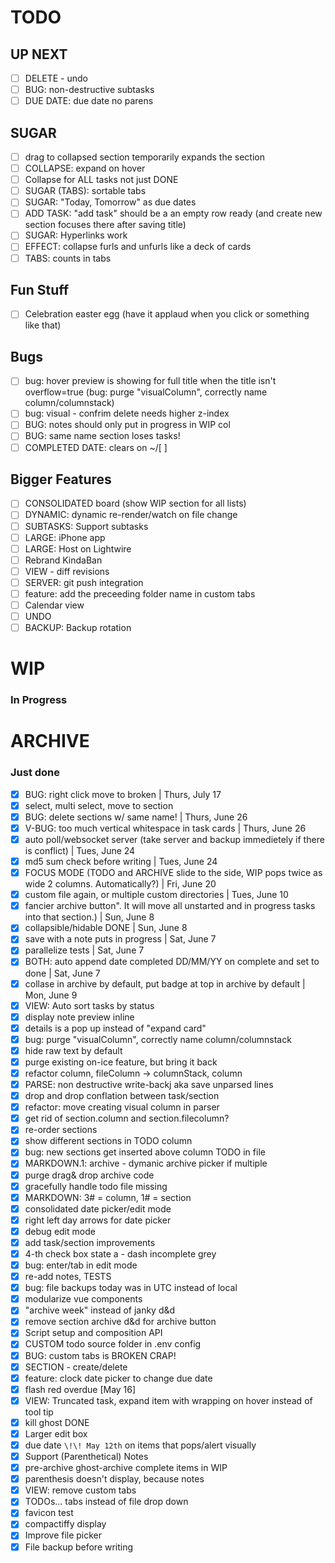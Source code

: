 # TODO
## UP NEXT
* [ ] DELETE - undo
* [ ] BUG: non-destructive subtasks
* [ ] DUE DATE: due date no parens

## SUGAR
* [ ] drag to collapsed section temporarily expands the section
* [ ] COLLAPSE: expand on hover
* [ ] Collapse for ALL tasks not just DONE
* [ ] SUGAR (TABS): sortable tabs
* [ ] SUGAR: "Today, Tomorrow" as due dates
* [ ] ADD TASK: "add task" should be a an empty row ready (and create new section focuses there after saving title)
* [ ] SUGAR: Hyperlinks work
* [ ] EFFECT: collapse furls and unfurls like a deck of cards
* [ ] TABS: counts in tabs

## Fun Stuff
* [ ] Celebration easter egg (have it applaud when you click or something like that)

## Bugs
* [ ] bug: hover preview is showing for full title when the title isn't overflow=true (bug: purge "visualColumn", correctly name column/columnstack)
* [ ] bug: visual - confrim delete needs higher z-index
* [ ] BUG: notes should only put in progress in WIP col
* [ ] BUG: same name section loses tasks!
* [ ] COMPLETED DATE: clears on ~/[ ]

## Bigger Features
* [ ] CONSOLIDATED board (show WIP section for all lists)
* [ ] DYNAMIC: dynamic re-render/watch on file change
* [ ] SUBTASKS: Support subtasks
* [ ] LARGE: iPhone app
* [ ] LARGE: Host on Lightwire
* [ ] Rebrand KindaBan
* [ ] VIEW - diff revisions
* [ ] SERVER: git push integration
* [ ] feature: add the preceeding folder name in custom tabs
* [ ] Calendar view
* [ ] UNDO
* [ ] BACKUP: Backup rotation

# WIP
### In Progress

# ARCHIVE
### Just done
* [x] BUG: right click move to broken | Thurs, July 17
* [x] select, multi select, move to section
* [x] BUG: delete sections w/ same name! | Thurs, June 26
* [x] V-BUG: too much vertical whitespace in task cards | Thurs, June 26
* [x] auto poll/websocket server (take server and backup immedietely if there is conflict) | Tues, June 24
* [x] md5 sum check before writing | Tues, June 24
* [x] FOCUS MODE (TODO and ARCHIVE slide to the side, WIP pops twice as wide 2 columns.  Automatically?) | Fri, June 20
* [x] custom file again, or multiple custom directories | Tues, June 10
* [x] fancier archive button".  It will move all unstarted and in progress tasks into that section.) | Sun, June 8
* [x] collapsible/hidable DONE | Sun, June 8
* [x] save with a note puts in progress | Sat, June 7
* [x] parallelize tests | Sat, June 7
* [x] BOTH: auto append date completed DD/MM/YY on complete and set to done | Sat, June 7
* [x] collase in archive by default, put badge at top in archive by default | Mon, June 9
* [x] VIEW: Auto sort tasks by status
* [x] display note preview inline
* [x] details is a pop up instead of "expand card"
* [x] bug: purge "visualColumn", correctly name column/columnstack
* [x] hide raw text by default
* [x] purge existing on-ice feature, but bring it back
* [x] refactor column, fileColumn -> columnStack, column
* [x] PARSE: non destructive write-backj aka save unparsed lines
* [x] drop and drop conflation between task/section
* [x] refactor: move creating visual column in parser
* [x] get rid of section.column and section.filecolumn?
* [x] re-order sections
* [x] show different sections in TODO column
* [x] bug: new sections get inserted above column TODO in file
* [x] MARKDOWN.1: archive - dymanic archive picker if multiple
* [x] purge drag& drop archive code
* [x] gracefully handle todo file missing
* [x] MARKDOWN: 3# = column, 1# = section
* [x] consolidated date picker/edit mode
* [x] right left day arrows for date picker
* [x] debug edit mode
* [x] add task/section improvements
* [x] 4-th check box state a - dash incomplete grey
* [x] bug: enter/tab in edit mode
* [x] re-add notes, TESTS
* [x] bug: file backups today was in UTC instead of local
* [x] modularize vue components
* [x] "archive week" instead of janky d&d
* [x] remove section archive d&d for archive button
* [x] Script setup and composition API
* [x] CUSTOM todo source folder in .env config
* [x] BUG: custom tabs is BROKEN CRAP!
* [x] SECTION - create/delete
* [x] feature: clock date picker to change due date
* [x] flash red overdue [May 16]
* [x] VIEW: Truncated task, expand item with wrapping on hover instead of tool tip
* [x] kill ghost DONE
* [x] Larger edit box
* [x] due date `\!\! May 12th` on items that pops/alert visually
* [x] Support (Parenthetical) Notes
* [x] pre-archive ghost-archive complete items in WIP
* [x] parenthesis doesn't display, because notes
* [x] VIEW: remove custom tabs
* [x] TODOs... tabs instead of file drop down
* [x] favicon test
* [x] compactiffy display
* [x] Improve file picker
* [x] File backup before writing